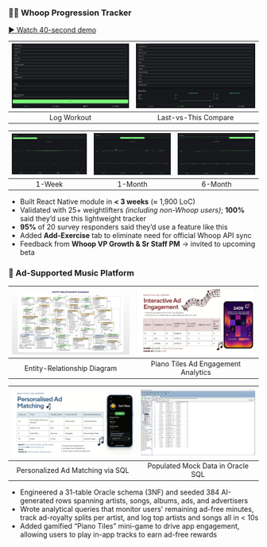 ### 🏋️‍♂️ Whoop Progression Tracker  
[▶ Watch 40-second demo](https://www.youtube.com/watch?v=nXn7U-w8vI4)

| ![](images/tracker-log.png) | ![](images/tracker-compare.png) | 
|:--:|:--:|
| Log Workout | Last-vs-This Compare |

|![](images/tracker-1week.png) | ![](images/tracker-1month.png) | ![](images/tracker-6month.png) |
|:--:|:--:|:--:|
| 1-Week | 1-Month | 6-Month |

- Built React Native module in **< 3 weeks** (≈ 1,900 LoC)  
- Validated with 25+ weightlifters _(including non-Whoop users)_; **100%** said they’d use this lightweight tracker  
- **95%** of 20 survey responders said they’d use a feature like this  
- Added **Add-Exercise** tab to eliminate need for official Whoop API sync  
- Feedback from **Whoop VP Growth & Sr Staff PM** → invited to upcoming beta

### 🎵 Ad-Supported Music Platform

| ![](images/erd.png) | ![](images/ad-engagement.png) |
|:--:|:--:|
| Entity-Relationship Diagram | Piano Tiles Ad Engagement Analytics |

| ![](images/personalized-ads.png) | ![](images/user-data.png) |
|:--:|:--:|
| Personalized Ad Matching via SQL | Populated Mock Data in Oracle SQL |

- Engineered a 31-table Oracle schema (3NF) and seeded 384 AI-generated rows spanning artists, songs, albums, ads, and advertisers
- Wrote analytical queries that monitor users' remaining ad-free minutes, track ad-royalty splits per artist, and log top artists and songs all in < 10s
- Added gamified “Piano Tiles” mini-game to drive app engagement, allowing users to play in-app tracks to earn ad-free rewards
